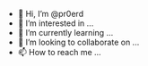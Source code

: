 - 👋 Hi, I’m @pr0erd
- 👀 I’m interested in ...
- 🌱 I’m currently learning ...
- 💞️ I’m looking to collaborate on ...
- 📫 How to reach me ...

<!---
pr0erd/pr0erd is a ✨ special ✨ repository because its `README.md` (this file) appears on your GitHub profile.
You can click the Preview link to take a look at your changes.
--->
